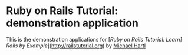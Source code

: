 # Ruby on Rails Tutorial: demonstration application

This is the demonstration applications for [*Ruby on Rails Tutorial: Learn]
Rails by Example*](http://railstutorial.org) by [Michael Hartl](http://michaelhartl.com)